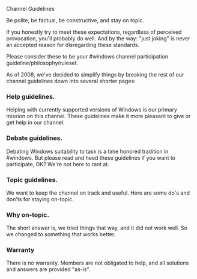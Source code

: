 Channel Guidelines

Be polite,
be factual,
be constructive,
and stay on topic.

If you honestly try to meet these expectations, regardless of perceived provocation, you'll probably do well. And by the way: "just joking" is never an accepted reason for disregarding these standards.

Please consider these to be your \#windows channel participation guideline/philosophy/ruleset. 


As of 2008, we've decided to simplify things by breaking the rest of our channel guidelines down into several shorter pages:

### Help guidelines.
Helping with currently supported versions of Windows is our primary mission on this channel. These guidelines make it more pleasant to give or get help in our channel.

### Debate guidelines.
Debating Windows suitability to task is a time honored tradition in \#windows. But please read and heed these guidelines if you want to participate, OK?  We're not here to rant at. 

### Topic guidelines.
We want to keep the channel on track and useful. Here are some do's and don'ts for staying on-topic.

### Why on-topic.
The short answer is, we tried things that way, and it did not work well. So we changed to something that works better.

### Warranty
There is no warranty. Members are not obligated to help, and all solutions and answers are provided "as-is".
